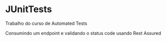 # JUnitTests

Trabalho do curso de Automated Tests

Consumindo um endpoint e validando o status code usando Rest Assured
